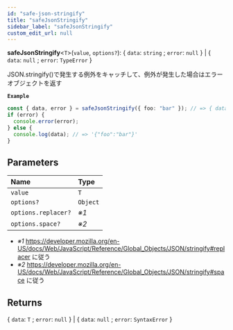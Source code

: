 ```yaml
---
id: "safe-json-stringify"
title: "safeJsonStringify"
sidebar_label: "safeJsonStringify"
custom_edit_url: null
---
```


**safeJsonStringify**\<`T`\>(`value`, `options?`): \{ `data`: `string` ; `error`: `null` } \| \{ `data`: `null` ; `error`: `TypeError` }

JSON.stringify()で発生する例外をキャッチして、例外が発生した場合はエラーオブジェクトを返す

**`Example`**

```ts
const { data, error } = safeJsonStringify({ foo: "bar" }); // => { data: '{"foo":"bar"}', error: null }
if (error) {
  console.error(error);
} else {
  console.log(data); // => '{"foo":"bar"}'
}
```

## Parameters

| Name                | Type     |
| :------------------ | :------- |
| `value`             | `T`      |
| `options?`          | `Object` |
| `options.replacer?` | _※1_     |
| `options.space?`    | _※2_     |

- _※1_ https://developer.mozilla.org/en-US/docs/Web/JavaScript/Reference/Global_Objects/JSON/stringify#replacer に従う
- _※2_ https://developer.mozilla.org/en-US/docs/Web/JavaScript/Reference/Global_Objects/JSON/stringify#space に従う

## Returns

\{ `data`: `T` ; `error`: `null` } \| \{ `data`: `null` ; `error`: `SyntaxError` }
